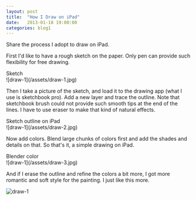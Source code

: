 ```yaml
---
layout: post
title:  "How I Draw on iPad"
date:   2013-01-18 19:00:00
categories: blog1
---
```


Share the process I adopt to draw on iPad.

First I'd like to have a rough sketch on the paper. Only pen can provide such flexibility for free drawing.

<figcaption>
Sketch
</figcaption>
![draw-1](/assets/draw-1.jpg)

Then I take a picture of the sketch, and load it to the drawing app (what I use is sketchbook pro). Add a new layer and trace the outline. Note that sketchbook brush could not provide such smooth tips at the end of the lines. I have to use eraser to make that kind of natural effects.

<figcaption>
Sketch outline on iPad
</figcaption>
![draw-1](/assets/draw-2.jpg)

Now add colors. Blend large chunks of colors first and add the shades and details on that. So that's it, a simple drawing on iPad.

<figcaption>
Blender color
</figcaption>
![draw-1](/assets/draw-3.jpg)

And if I erase the outline and refine the colors a bit more, I got more romantic and soft style for the painting. I just like this more.

![draw-1](/assets/draw-4.jpg)